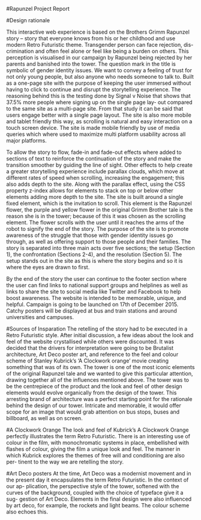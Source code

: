 #Rapunzel Project Report

#Design rationale


This interactive web experience is based on the Brothers Grimm Rapunzel story – story that everyone knows from his or her childhood and use modern Retro Futuristic theme. 
Transgender person can face rejection, dis- crimination and often feel alone or feel like being a burden on others. This perception is visualised in our campaign by 
Rapunzel being rejected by her parents and banished into the tower. The question mark in the title is symbolic of gender identity issues. 
We want to convey a feeling of trust for not only young people, but also anyone who needs someone to talk to. 
Built as a one-page site with the purpose of keeping the user immersed without having to click to continue and disrupt the storytelling experience.
The reasoning behind this is the testing done by Signal v Noise that shows that 37.5% more people where signing up on the single page lay- out compared to the same site as a multi-page site. From that study it can be said that users engage better with a single page layout. The site is also more mobile and tablet friendly this way, as scrolling is natural and easy interaction on a touch screen device. The site is made mobile friendly by use of media queries which where used to maximize multi platform usability across all major platforms. 

To allow the story to flow, fade-in and fade-out effects where added to sections of text to reinforce the continuation of the story and make the transition smoother by guiding the line of sight. Other effects to help create a greater storytelling experience include parallax clouds, which move at different rates of speed when scrolling, increasing the engagement; this also adds depth to the site. Along with the parallax effect, using the CSS property z-index allows for elements to stack on top or below other elements adding more depth to the site. 
The site is built around a single fixed element, which is the invitation to scroll. This element is the Rapunzel flower, the purple and yellow flower in the original Grimm Brother tale is the reason she is in the tower; because of this it was chosen as the scrolling element. The flower scrolls with the user until it reaches the arms of the robot to signify the end of the story. The purpose of the site is to promote awareness of the struggle that those with gender identity issues go through, as well as offering support to those people and their families.
The story is separated into three main acts over five sections; the setup (Section 1), the confrontation (Sections 2-4), and the resolution (Section 5). The setup stands out in the site as this is where the story begins and so it is where the eyes are drawn to first. 

By the end of the story the user can continue to the footer section where the user can find links to national support groups and helplines as well as links to share the site to social media like Twitter and Facebook to help boost awareness. 
The website is intended to be memorable, unique, and helpful.
Campaign is going to be launched on 17th of December 2015. Catchy posters will be displayed at bus and train stations and around universities and campuses.
 
#Sources of Insparation
The retelling of the story had to be executed in a Retro Futuristic style. After initial discussion, a few ideas about the look and feel of the website crystallised while others were discounted. It was decided that the drivers for interpretation were going to be Brutalist architecture, Art 
Deco poster art, and reference to the feel and colour scheme of Stanley Kubrick’s ‘A Clockwork orange’ movie creating something that was of its own. 
The tower is one of the most iconic elements of the original Rapunzel tale and we wanted to give this particular attention, drawing together all of the influences mentioned above. The tower was to be the centrepiece of the product and the look and feel of other design elements would evolve organically from the design of the tower. 
This arresting brand of architecture was a perfect starting point for the rationale behind the design of our tower. Intricate and memorable, it would offer scope for an image that would grab attention on bus stops, buses and billboard, as well as on screen. 

#A Clockwork Orange
The look and feel of Kubrick’s A Clockwork Orange perfectly illustrates the term Retro Futuristic. There is an interesting use of colour in the film, with monochromatic systems in place, embellished with flashes of colour, giving the film a unique look and feel. The manner in which Kubrick explores the themes of free will and conditioning are also per- tinent to the way we are retelling the story.

#Art Deco posters
At the time, Art Deco was a modernist movement and in the present day it encapsulates the term Retro Futuristic. In the context of our ap- plication, the perspective style of the tower, softened with the curves of the background, coupled with the choice of typeface give it a sug- gestion of Art Deco. Elements in the final design were also influenced by art deco, for example, the rockets and light beams. The colour scheme also echoes this.
